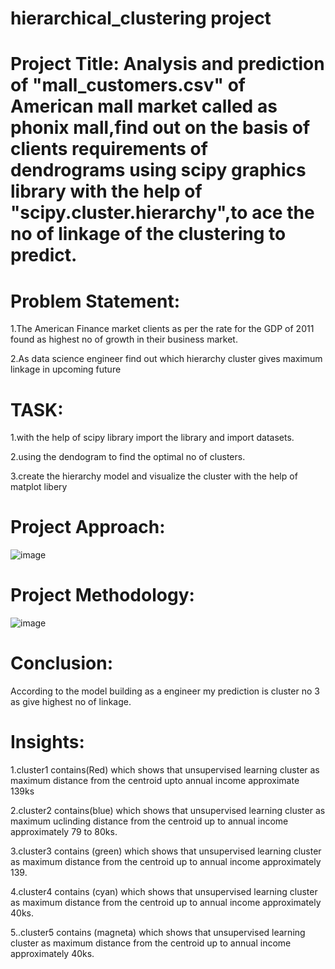 # hierarchical_clustering project
# Project Title: Analysis and prediction of "mall_customers.csv" of American mall market called as phonix mall,find out on the basis of clients requirements of dendrograms using scipy graphics library with the help of "scipy.cluster.hierarchy",to ace the no of linkage of the clustering to predict.
# Problem Statement:
1.The American Finance market clients as per the rate for the GDP of 2011 found as highest no of growth in their business market.

2.As data science engineer find out which hierarchy cluster gives maximum linkage in upcoming future

# TASK:
1.with the help of scipy library import the library and import datasets.

2.using the dendogram to find the optimal no of clusters.

3.create the hierarchy model and visualize the cluster with the help of matplot libery
# Project Approach:
![image](https://github.com/GalennagariLavanya/hierarchical_clustering/assets/143246929/d3090d52-70fc-4415-8d92-d04ed2cb2bea)
# Project Methodology:
![image](https://github.com/GalennagariLavanya/hierarchical_clustering/assets/143246929/c23775ef-1822-42c5-a5cb-f0794ac44ae3)
# Conclusion:
According to the model building as a engineer my prediction is cluster no 3 as give highest no of linkage.
# Insights:
1.cluster1 contains(Red) which shows that unsupervised learning cluster as maximum distance from the centroid upto annual income approximate 139ks

2.cluster2 contains(blue) which shows that unsupervised learning cluster as maximum uclinding distance from the centroid up to annual income approximately 79 to 80ks.

3.cluster3 contains (green) which shows that unsupervised learning cluster as maximum distance from the centroid up to annual income approximately 139.

4.cluster4 contains (cyan) which shows that unsupervised learning cluster as maximum distance from the centroid up to annual income approximately 40ks.

5..cluster5 contains (magneta) which shows that unsupervised learning cluster as maximum distance from the centroid up to annual income approximately 40ks.





